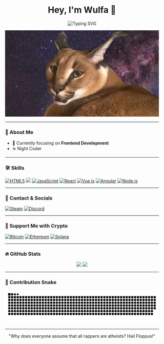 <h1 align="center">Hey, I'm Wulfa 👾</h1>

<p align="center">
  <img src="https://readme-typing-svg.demolab.com?font=Fira+Code&size=24&pause=1000&color=FBBF24&center=true&vCenter=true&width=435&lines=Welcome+to+my+profile!;Frontend+Developer+in+Progress...;Code%2C+Create%2C+Repeat." alt="Typing SVG" />
</p>

<p align="center">
  <img src="https://github.com/WulfaW/WulfaW/blob/9b53f04accae02b7723b55c1f8ba62b5018ef54f/header.jpg" alt="header" />
</p>

---

### 🧠 About Me
- 🎯 Currently focusing on **Frontend Development**
- ☕ Night Coder

---

### 🛠️ Skills
[![HTML5](https://img.shields.io/badge/HTML5-E34F26?style=for-the-badge&logo=html5&logoColor=white)](#)
  <img src="https://img.shields.io/badge/CSS3-1572B6?style=for-the-badge&logo=css3&logoColor=white"/>
[![JavaScript](https://img.shields.io/badge/JavaScript-F7DF1E?style=for-the-badge&logo=javascript&logoColor=black)](#)
[![React](https://img.shields.io/badge/React-20232A?style=for-the-badge&logo=react&logoColor=61DAFB)](#)
[![Vue.js](https://img.shields.io/badge/Vue.js-35495E?style=for-the-badge&logo=vue.js&logoColor=4FC08D)](#)
[![Angular](https://img.shields.io/badge/Angular-DD0031?style=for-the-badge&logo=angular&logoColor=white)](#)
[![Node.js](https://img.shields.io/badge/Node.js-339933?style=for-the-badge&logo=nodedotjs&logoColor=white)](#)

---

### 💬 Contact & Socials
[![Steam](https://img.shields.io/badge/Steam-WulfaW-171a21?style=for-the-badge&logo=steam&logoColor=white)](https://steamcommunity.com/profiles/76561198867839214/)
[![Discord](https://img.shields.io/badge/Discord-WulfaW%232670-5865F2?style=for-the-badge&logo=discord&logoColor=white)](https://discord.com/users/502492480651001856)

---

### 💸 Support Me with Crypto
[![Bitcoin](https://img.shields.io/badge/Bitcoin-FF9900?style=for-the-badge&logo=bitcoin&logoColor=white)](https://www.blockchain.com/explorer/addresses/btc/bc1qvdd3wcnt4gntc7ps9fz9rf2yznqn3vgf8fsf6g)
[![Ethereum](https://img.shields.io/badge/Ethereum-3C3C3D?style=for-the-badge&logo=ethereum&logoColor=white)](https://etherscan.io/address/0x491f18967f27E0F1089A50B624d37DBc312d32E9)
[![Solana](https://img.shields.io/badge/Solana-9945FF?style=for-the-badge&logo=solana&logoColor=white)](https://solscan.io/account/ED3mwuKJxx7hESPUXRMC1dCBiEMfQ1EXtXvYVHLgLDV2)

---

### 🔥 GitHub Stats
<p align="center">
  <img src="https://github-readme-stats.vercel.app/api?username=WulfaW&show_icons=true&theme=tokyonight" />
  <img src="https://github-readme-streak-stats.herokuapp.com/?user=WulfaW&theme=tokyonight" />
</p>

---

### 🐍 Contribution Snake
<p align="center">
  <img src="https://raw.githubusercontent.com/platane/platane/output/github-contribution-grid-snake.svg" alt="github contribution grid snake animation" />
</p>

---

<p align="center">"Why does everyone assume that all rappers are atheists? Hail Floppus!"</p>
